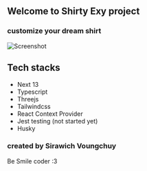 ## Welcome to Shirty Exy project
### customize your dream shirt
![Screenshot](preview.gif)


## Tech stacks

- Next 13 
- Typescript
- Threejs
- Tailwindcss
- React Context Provider
- Jest testing (not started yet)
- Husky


### created by Sirawich Voungchuy

Be Smile coder :3 
